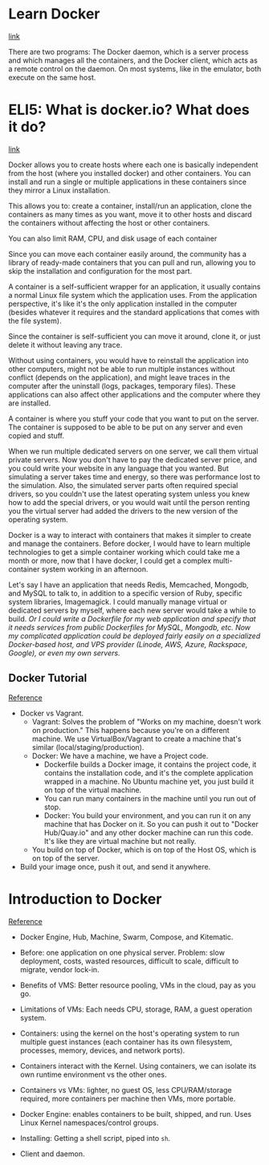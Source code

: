 # Learn Docker
[link](https://www.docker.io/gettingstarted/#)

There are two programs: The Docker daemon, which is a server process and which manages all the containers, and the Docker client, which acts as a remote control on the daemon. On most systems, like in the emulator, both execute on the same host.

# ELI5: What is docker.io? What does it do?
[link](http://www.reddit.com/r/webdev/comments/1q4ybc/eli5_what_is_dockerio_what_does_it_do/)

Docker allows you to create hosts where each one is basically independent from the host (where you installed docker) and other containers. You can install and run a single or multiple applications in these containers since they mirror a Linux installation.

This allows you to: create a container, install/run an application, clone the containers as many times as you want, move it to other hosts and discard the containers without affecting the host or other containers.

You can also limit RAM, CPU, and disk usage of each container

Since you can move each container easily around, the community has a library of ready-made containers that you can pull and run, allowing you to skip the installation and configuration for the most part.

A container is a self-sufficient wrapper for an application, it usually contains a normal Linux file system which the application uses. From the application perspective, it's like it's the only application installed in the computer (besides whatever it requires and the standard applications that comes with the file system).

Since the container is self-sufficient you can move it around, clone it, or just delete it without leaving any trace.

Without using containers, you would have to reinstall the application into other computers, might not be able to run multiple instances without conflict (depends on the application), and might leave traces in the computer after the uninstall (logs, packages, temporary files). These applications can also affect other applications and the computer where they are installed.

A container is where you stuff your code that you want to put on the server. The container is supposed to be able to be put on any server and even copied and stuff.

When we run multiple dedicated servers on one server, we call them virtual private servers. Now you don't have to pay the dedicated server price, and you could write your website in any language that you wanted. But simulating a server takes time and energy, so there was performance lost to the simulation. Also, the simulated server parts often required special drivers, so you couldn't use the latest operating system unless you knew how to add the special drivers, or you would wait until the person renting you the virtual server had added the drivers to the new version of the operating system.

Docker is a way to interact with containers that makes it simpler to create and manage the containers. Before docker, I would have to learn multiple technologies to get a simple container working which could take me a month or more, now that I have docker, I could get a complex multi-container system working in an afternoon.

Let's say I have an application that needs Redis, Memcached, Mongodb, and MySQL to talk to, in addition to a specific version of Ruby, specific system libraries, Imagemagick. I could manually manage virtual or dedicated servers by myself, where each new server would take a while to build. *Or I could write a Dockerfile for my web application and specify that it needs services from public Dockerfiles for MySQL, Mongodb, etc. Now my complicated application could be deployed fairly easily on a specialized Docker-based host, and VPS provider (Linode, AWS, Azure, Rackspace, Google), or even my own servers.*

## Docker Tutorial
[Reference](https://www.youtube.com/watch?v=pGYAg7TMmp0)

- Docker vs Vagrant.
  - Vagrant: Solves the problem of "Works on my machine, doesn't work on production." This happens because you're on a different machine. We use VirtualBox/Vagrant to create a machine that's similar (local/staging/production).
  - Docker: We have a machine, we have a Project code.
    - Dockerfile builds a Docker image, it contains the project code, it contains the installation code, and it's the complete application wrapped in a machine. No Ubuntu machine yet, you just build it on top of the virtual machine.
    - You can run many containers in the machine until you run out of stop.
    - Docker: You build your environment, and you can run it on any machine that has Docker on it. So you can push it out to "Docker Hub/Quay.io" and any other docker machine can run this code. It's like they are virtual machine but not really.
  - You build on top of Docker, which is on top of the Host OS, which is on top of the server.
- Build your image once, push it out, and send it anywhere.

# Introduction to Docker
[Reference](https://training.docker.com/archive)

- Docker Engine, Hub, Machine, Swarm, Compose, and Kitematic.
- Before: one application on one physical server. Problem: slow deployment, costs, wasted resources, difficult to scale, difficult to migrate, vendor lock-in.
- Benefits of VMS: Better resource pooling, VMs in the cloud, pay as you go.
- Limitations of VMs: Each needs CPU, storage, RAM, a guest operation system.
- Containers: using the kernel on the host's operating system to run multiple guest instances (each container has its own filesystem, processes, memory, devices, and network ports).
- Containers interact with the Kernel. Using containers, we can isolate its own runtime environment vs the other ones.
- Containers vs VMs: lighter, no guest OS, less CPU/RAM/storage required, more containers per machine then VMs, more portable.

- Docker Engine: enables containers to be built, shipped, and run. Uses Linux Kernel namespaces/control groups.
- Installing: Getting a shell script, piped into `sh`.
- Client and daemon.
